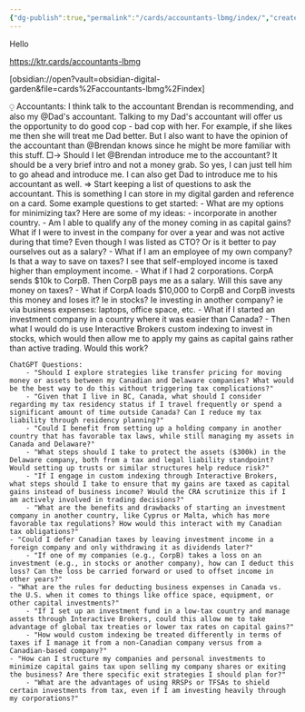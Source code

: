 ```yaml
---
{"dg-publish":true,"permalink":"/cards/accountants-lbmg/index/","created":"2024-10-08T11:27:20.993-07:00","updated":"2024-10-08T11:29:46.216-07:00"}
---
```


Hello

https://ktr.cards/accountants-lbmg

[obsidian://open?vault=obsidian-digital-garden&file=cards%2Faccountants-lbmg%2Findex]



⍜ Accountants: I think talk to the accountant Brendan is recommending, and also my @Dad's accountant. Talking to my Dad's accountant will offer us the opportunity to do good cop - bad cop with her. For example, if she likes me then she will treat me Dad better. But I also want to have the opinion of the accountant than @Brendan knows since he might be more familiar with this stuff.
  □-> Should I let @Brendan introduce me to the accountant? It should be a very brief intro and not a money grab. So yes, I can just tell him to go ahead and introduce me. I can also get Dad to introduce me to his accountant as well.
 => Start keeping a list of questions to ask the accountant. This is something I can store in my digital garden and reference on a card. 
    Some example questions to get started:
      - What are my options for minimizing tax? 
        Here are some of my ideas: 
          - incorporate in another country.
      - Am I able to qualify any of the money coming in as capital gains? What if I were to invest in the company for over a year and was not active during that time? Even though I was listed as CTO? Or is it better to pay ourselves out as a salary?
      - What if I am an employee of my own company? Is that a way to save on taxes? I see that self-employed income is taxed higher than employment income.
      - What if I had 2 corporations. CorpA sends $10k to CorpB. Then CorpB pays me as a salary. Will this save any money on taxes?
          - What if CorpA loads $10,000 to CorpB and CorpB invests this money and loses it? Ie in stocks? Ie investing in another company? ie via business expenses: laptops, office space, etc.
      - What if I started an investment company in a country where it was easier than Canada?
        - Then what I would do is use Interactive Brokers custom indexing to invest in stocks, which would then allow me to apply my gains as capital gains rather than active trading. Would this work?

    ChatGPT Questions:
        - "Should I explore strategies like transfer pricing for moving money or assets between my Canadian and Delaware companies? What would be the best way to do this without triggering tax complications?"
        - "Given that I live in BC, Canada, what should I consider regarding my tax residency status if I travel frequently or spend a significant amount of time outside Canada? Can I reduce my tax liability through residency planning?"
        - "Could I benefit from setting up a holding company in another country that has favorable tax laws, while still managing my assets in Canada and Delaware?"
        - "What steps should I take to protect the assets ($300k) in the Delaware company, both from a tax and legal liability standpoint? Would setting up trusts or similar structures help reduce risk?"
        - "If I engage in custom indexing through Interactive Brokers, what steps should I take to ensure that my gains are taxed as capital gains instead of business income? Would the CRA scrutinize this if I am actively involved in trading decisions?"
        - "What are the benefits and drawbacks of starting an investment company in another country, like Cyprus or Malta, which has more favorable tax regulations? How would this interact with my Canadian tax obligations?"
	- "Could I defer Canadian taxes by leaving investment income in a foreign company and only withdrawing it as dividends later?"
        - "If one of my companies (e.g., CorpB) takes a loss on an investment (e.g., in stocks or another company), how can I deduct this loss? Can the loss be carried forward or used to offset income in other years?"
	- "What are the rules for deducting business expenses in Canada vs. the U.S. when it comes to things like office space, equipment, or other capital investments?"
        - "If I set up an investment fund in a low-tax country and manage assets through Interactive Brokers, could this allow me to take advantage of global tax treaties or lower tax rates on capital gains?"
        - "How would custom indexing be treated differently in terms of taxes if I manage it from a non-Canadian company versus from a Canadian-based company?"
	- "How can I structure my companies and personal investments to minimize capital gains tax upon selling my company shares or exiting the business? Are there specific exit strategies I should plan for?"
        - "What are the advantages of using RRSPs or TFSAs to shield certain investments from tax, even if I am investing heavily through my corporations?"
